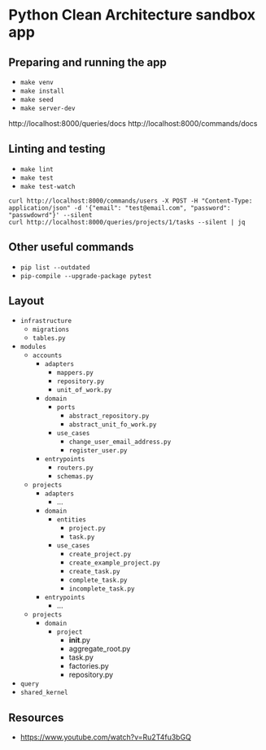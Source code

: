 # Python Clean Architecture sandbox app 

## Preparing and running the app

* `make venv`
* `make install`
* `make seed`
* `make server-dev`

http://localhost:8000/queries/docs
http://localhost:8000/commands/docs

## Linting and testing

* `make lint`
* `make test`
* `make test-watch`

```
curl http://localhost:8000/commands/users -X POST -H "Content-Type: application/json" -d '{"email": "test@email.com", "password": "passwdowrd"}' --silent
curl http://localhost:8000/queries/projects/1/tasks --silent | jq
```

## Other useful commands

* `pip list --outdated`
* `pip-compile --upgrade-package pytest`

## Layout

* `infrastructure`
  * `migrations` 
  * `tables.py`
* `modules`
  * `accounts`
    * `adapters`
      * `mappers.py`
      * `repository.py`
      * `unit_of_work.py`
    * `domain`
      * `ports`
        * `abstract_repository.py`
        * `abstract_unit_fo_work.py`
      * `use_cases`
        * `change_user_email_address.py`
        * `register_user.py`
    * `entrypoints`
      * `routers.py`
      * `schemas.py`
  * `projects`
    * `adapters`
      * ...
    * `domain`
      * `entities`
        * `project.py`
        * `task.py`
      * `use_cases`
        * `create_project.py`
        * `create_example_project.py`
        * `create_task.py`
        * `complete_task.py`
        * `incomplete_task.py`
    * `entrypoints`
      * ...
  * `projects`
    * `domain`
      * `project`
        * __init__.py
        * aggregate_root.py
        * task.py
        * factories.py
        * repository.py
* `query`
* `shared_kernel`

## Resources

* https://www.youtube.com/watch?v=Ru2T4fu3bGQ
